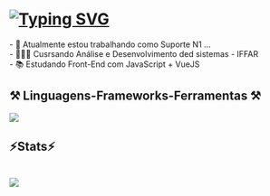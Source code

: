 
<h1 align="start">
<a href="https://git.io/typing-svg"><img src="https://readme-typing-svg.herokuapp.com?font=ubuntu&size=25&pause=800&color=F7F7F7&width=435&lines=Ol%C3%A1%2C+eu+sou+Gabriel%F0%9F%91%8B%F0%9F%8F%BB;Desenvolvedor+Front-End" alt="Typing SVG" /></a>
</h1>

<div  align="start" >
  - 🔭 Atualmente estou trabalhando como Suporte N1 ...
  <br>
- 👨🏻‍🎓 Cusrsando Análise e Desenvolvimento ded sistemas - IFFAR
    <br>
- 📚 Estudando Front-End com JavaScript + VueJS
</div>

<h2 align="start" >⚒️ Linguagens-Frameworks-Ferramentas ⚒️</h2>

<div align="start" >
  <img src="https://skillicons.dev/icons?i=html,css,javascript,vue,bootstrap,mysql,vscode,github,git,obsidian," />
</div>

<h2 align="start" >⚡Stats⚡</h2>
<br>
<div align="start" >
  <picture>
  <source
    srcset="https://github-readme-stats.vercel.app/api?username=gabriel-cardoso23&show_icons=true&theme=dark"
    media="(prefers-color-scheme: dark)"
  />
  <source
    srcset="https://github-readme-stats.vercel.app/api?username=gabriel-cardoso23&show_icons=true"
    media="(prefers-color-scheme: light), (prefers-color-scheme: no-preference)"
  />
  <img src="https://github-readme-stats.vercel.app/api?username=gabriel-cardoso23&show_icons=true" />
</picture>
</div>
<br>

